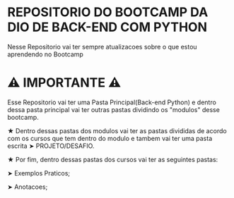 # REPOSITORIO DO BOOTCAMP DA DIO DE BACK-END COM PYTHON


Nesse Repositorio vai ter sempre atualizacoes sobre o que estou aprendendo no Bootcamp




# ⚠️ IMPORTANTE ⚠️

Esse Repositorio vai ter uma Pasta Principal(Back-end Python) e dentro dessa pasta principal vai ter outras pastas dividindo os "modulos" desse bootcamp.

★ Dentro dessas pastas dos modulos vai ter as pastas divididas de acordo com os cursos que tem dentro do modulo 
e tambem vai ter uma pasta escrita ➤ PROJETO/DESAFIO.

★ Por fim, dentro dessas pastas dos cursos vai ter as seguintes pastas:

➤ Exemplos Praticos;

➤ Anotacoes;
